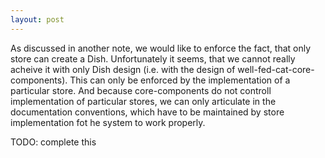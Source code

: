 ```yaml
---
layout: post
---
```


As discussed in another note, we would like to enforce
the fact, that only store can create a Dish. Unfortunately it seems, that
we cannot really acheive it with only Dish design (i.e. with the design
of well-fed-cat-core-components). This can only be enforced by
the implementation of a particular store. And because core-components do
not controll implementation of particular stores, we can only articulate
in the documentation conventions, which have to be maintained by
store implementation fot he system to work properly.

TODO: complete this
